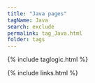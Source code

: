 ```yaml
---
title: "Java pages"
tagName: Java
search: exclude
permalink: tag_Java.html
folder: tags
---
```

{% include taglogic.html %}

{% include links.html %}